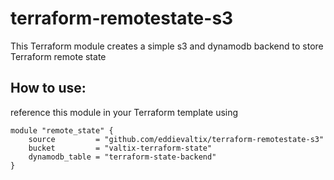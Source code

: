 # terraform-remotestate-s3
This Terraform module creates a simple s3 and dynamodb backend to store Terraform remote state

## How to use:
reference this module in your Terraform template using
```
module "remote_state" {
    source         = "github.com/eddievaltix/terraform-remotestate-s3"
    bucket         = "valtix-terraform-state"
    dynamodb_table = "terraform-state-backend"
}
```
